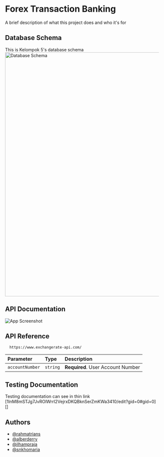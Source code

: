 
# Forex Transaction Banking

A brief description of what this project does and who it's for




## Database Schema

This is Kelompok 5's database schema
<img src="https://prnt.sc/fOLDtbm7t5Li" alt="Database Schema" width="800">



## API Documentation
![App Screenshot](https://prnt.sc/il-s1E93uKUX)



## API Reference


```http
  https://www.exchangerate-api.com/
```

| Parameter | Type     | Description                |
| :-------- | :------- | :------------------------- |
| `accountNumber` | `string` | **Required**. User Account Number |
## Testing Documentation

Testing documentation can see in thin link [1InM8mSTJg7JvROlWrrI2VejrxDKQBknSerZmKWa3410/edit?gid=0#gid=0] 
[]

## Authors

- [@rahmatrians](https://github.com/rahmatrians)
- [@alberderry](https://github.com/alberderry)
- [@ilhampraja](https://github.com/ilhampraja)
- [@snkhomaria](https://github.com/snkhomaria)


